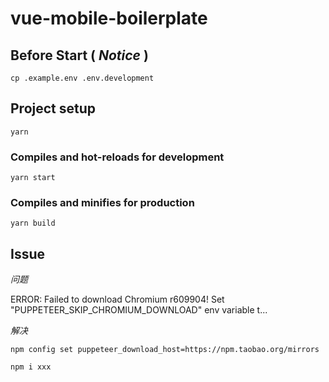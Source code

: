 # vue-mobile-boilerplate

## Before Start ( *Notice* )

```
cp .example.env .env.development
```

## Project setup
```
yarn
```

### Compiles and hot-reloads for development
```
yarn start
```

### Compiles and minifies for production
```
yarn build
```

## Issue

*问题*   

ERROR: Failed to download Chromium r609904! Set "PUPPETEER_SKIP_CHROMIUM_DOWNLOAD" env variable t...

*解决*

```
npm config set puppeteer_download_host=https://npm.taobao.org/mirrors

npm i xxx
```
